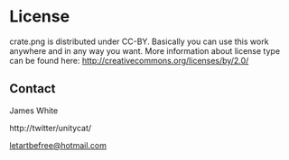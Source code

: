 # License

crate.png is distributed under CC-BY. Basically you can use this work anywhere and in any way you want. More information about license type can be found here: http://creativecommons.org/licenses/by/2.0/


## Contact

James White

http://twitter/unitycat/

letartbefree@hotmail.com